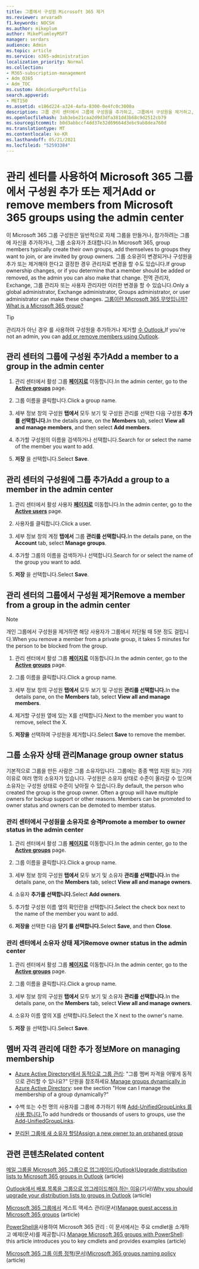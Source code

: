 ```yaml
---
title: 그룹에서 구성원 Microsoft 365 제거
ms.reviewer: arvaradh
f1.keywords: NOCSH
ms.author: mikeplum
author: MikePlumleyMSFT
manager: serdars
audience: Admin
ms.topic: article
ms.service: o365-administration
localization_priority: Normal
ms.collection:
- M365-subscription-management
- Adm_O365
- Adm_TOC
ms.custom: AdminSurgePortfolio
search.appverid:
- MET150
ms.assetid: e186d224-a324-4afa-8300-0e4fc0c3000a
description: 그룹 관리 센터에서 그룹에 구성원을 추가하고, 그룹에서 구성원을 제거하고, 그룹 소유자 상태를 관리하는 Microsoft 365 방법을 학습합니다.
ms.openlocfilehash: 3ab3ebe21caa2d9d3dfa381dd3b68c9d2512cb79
ms.sourcegitcommit: b0d3abbccf4dd37e32d69664d3ebc9ab8dea760d
ms.translationtype: MT
ms.contentlocale: ko-KR
ms.lasthandoff: 05/21/2021
ms.locfileid: "52593384"
---
```

# <a name="add-or-remove-members-from-microsoft-365-groups-using-the-admin-center"></a><span data-ttu-id="76061-103">관리 센터를 사용하여 Microsoft 365 그룹에서 구성원 추가 또는 제거</span><span class="sxs-lookup"><span data-stu-id="76061-103">Add or remove members from Microsoft 365 groups using the admin center</span></span>

<span data-ttu-id="76061-104">이 Microsoft 365 그룹 구성원은 일반적으로 자체 그룹을 만들거나, 참가하려는 그룹에 자신을 추가하거나, 그룹 소유자가 초대합니다.</span><span class="sxs-lookup"><span data-stu-id="76061-104">In Microsoft 365, group members typically create their own groups, add themselves to groups they want to join, or are invited by group owners.</span></span> <span data-ttu-id="76061-105">그룹 소유권이 변경되거나 구성원을 추가 또는 제거해야 한다고 결정한 경우 관리자로 변경을 할 수도 있습니다.</span><span class="sxs-lookup"><span data-stu-id="76061-105">If group ownership changes, or if you determine that a member should be added or removed, as the admin you can also make that change.</span></span> <span data-ttu-id="76061-106">전역 관리자, Exchange, 그룹 관리자 또는 사용자 관리자만 이러한 변경을 할 수 있습니다.</span><span class="sxs-lookup"><span data-stu-id="76061-106">Only a global administrator, Exchange administrator, Groups administrator, or user administrator can make these changes.</span></span> [<span data-ttu-id="76061-107">그룹이란 Microsoft 365 무엇입니까?</span><span class="sxs-lookup"><span data-stu-id="76061-107">What is a Microsoft 365 group?</span></span>](https://support.microsoft.com/office/b565caa1-5c40-40ef-9915-60fdb2d97fa2)

> [!TIP]
> <span data-ttu-id="76061-108">관리자가 아닌 경우 를 사용하여 구성원을 추가하거나 제거할 [수 Outlook.](https://support.microsoft.com/office/3b650f4a-5c9b-4f94-a1bb-0cca4b1091de)</span><span class="sxs-lookup"><span data-stu-id="76061-108">If you're not an admin, you can [add or remove members using Outlook](https://support.microsoft.com/office/3b650f4a-5c9b-4f94-a1bb-0cca4b1091de).</span></span>
  
## <a name="add-a-member-to-a-group-in-the-admin-center"></a><span data-ttu-id="76061-109">관리 센터의 그룹에 구성원 추가</span><span class="sxs-lookup"><span data-stu-id="76061-109">Add a member to a group in the admin center</span></span>

1. <span data-ttu-id="76061-110">관리 센터에서 활성 그룹 [**페이지로**](https://admin.microsoft.com/Adminportal/Home?#/groups) 이동합니다.</span><span class="sxs-lookup"><span data-stu-id="76061-110">In the admin center, go to the [**Active groups**](https://admin.microsoft.com/Adminportal/Home?#/groups) page.</span></span>  

2. <span data-ttu-id="76061-111">그룹 이름을 클릭합니다.</span><span class="sxs-lookup"><span data-stu-id="76061-111">Click a group name.</span></span>

3. <span data-ttu-id="76061-112">세부 정보 창의 구성원 **탭에서** 모두 보기 및 구성원 관리를 선택한 다음 구성원 **추가를 선택합니다.**</span><span class="sxs-lookup"><span data-stu-id="76061-112">In the details pane, on the **Members** tab, select **View all and manage members**, and then select **Add members**.</span></span>

4. <span data-ttu-id="76061-113">추가할 구성원의 이름을 검색하거나 선택합니다.</span><span class="sxs-lookup"><span data-stu-id="76061-113">Search for or select the name of the member you want to add.</span></span>

5. <span data-ttu-id="76061-114">**저장** 을 선택합니다.</span><span class="sxs-lookup"><span data-stu-id="76061-114">Select **Save**.</span></span>

## <a name="add-a-group-to-a-member-in-the-admin-center"></a><span data-ttu-id="76061-115">관리 센터의 구성원에 그룹 추가</span><span class="sxs-lookup"><span data-stu-id="76061-115">Add a group to a member in the admin center</span></span>

1. <span data-ttu-id="76061-116">관리 센터에서 활성 사용자 [**페이지로**](https://admin.microsoft.com/Adminportal/Home?#/users) 이동합니다.</span><span class="sxs-lookup"><span data-stu-id="76061-116">In the admin center, go to the [**Active users**](https://admin.microsoft.com/Adminportal/Home?#/users) page.</span></span>  

2. <span data-ttu-id="76061-117">사용자를 클릭합니다.</span><span class="sxs-lookup"><span data-stu-id="76061-117">Click a user.</span></span>

3. <span data-ttu-id="76061-118">세부 정보 창의 계정 **탭에서** 그룹 **관리를 선택합니다.**</span><span class="sxs-lookup"><span data-stu-id="76061-118">In the details pane, on the **Account** tab, select **Manage groups**.</span></span>

4. <span data-ttu-id="76061-119">추가할 그룹의 이름을 검색하거나 선택합니다.</span><span class="sxs-lookup"><span data-stu-id="76061-119">Search for or select the name of the group you want to add.</span></span>

5. <span data-ttu-id="76061-120">**저장** 을 선택합니다.</span><span class="sxs-lookup"><span data-stu-id="76061-120">Select **Save**.</span></span>

## <a name="remove-a-member-from-a-group-in-the-admin-center"></a><span data-ttu-id="76061-121">관리 센터의 그룹에서 구성원 제거</span><span class="sxs-lookup"><span data-stu-id="76061-121">Remove a member from a group in the admin center</span></span>

> [!NOTE]
> <span data-ttu-id="76061-122">개인 그룹에서 구성원을 제거하면 해당 사용자가 그룹에서 차단될 때 5분 정도 걸립니다.</span><span class="sxs-lookup"><span data-stu-id="76061-122">When you remove a member from a private group, it takes 5 minutes for the person to be blocked from the group.</span></span>

1. <span data-ttu-id="76061-123">관리 센터에서 활성 그룹 [**페이지로**](https://admin.microsoft.com/Adminportal/Home?#/groups) 이동합니다.</span><span class="sxs-lookup"><span data-stu-id="76061-123">In the admin center, go to the [**Active groups**](https://admin.microsoft.com/Adminportal/Home?#/groups) page.</span></span>  

2. <span data-ttu-id="76061-124">그룹 이름을 클릭합니다.</span><span class="sxs-lookup"><span data-stu-id="76061-124">Click a group name.</span></span>

3. <span data-ttu-id="76061-125">세부 정보 창의 구성원 **탭에서** 모두 보기 및 구성원 **관리를 선택합니다.**</span><span class="sxs-lookup"><span data-stu-id="76061-125">In the details pane, on the **Members** tab, select **View all and manage members**.</span></span>

4. <span data-ttu-id="76061-126">제거할 구성원 옆에 있는 X를 선택합니다.</span><span class="sxs-lookup"><span data-stu-id="76061-126">Next to the member you want to remove, select the X.</span></span>

5. <span data-ttu-id="76061-127">**저장을** 선택하여 구성원을 제거합니다.</span><span class="sxs-lookup"><span data-stu-id="76061-127">Select **Save** to remove the member.</span></span>

## <a name="manage-group-owner-status"></a><span data-ttu-id="76061-128">그룹 소유자 상태 관리</span><span class="sxs-lookup"><span data-stu-id="76061-128">Manage group owner status</span></span>

<span data-ttu-id="76061-p102">기본적으로 그룹을 만든 사람은 그룹 소유자입니다. 그룹에는 종종 백업 지원 또는 기타 이유로 여러 명의 소유자가 있습니다. 구성원은 소유자 상태로 수준이 올라갈 수 있으며 소유자는 구성원 상태로 수준이 낮아질 수 있습니다.</span><span class="sxs-lookup"><span data-stu-id="76061-p102">By default, the person who created the group is the group owner. Often a group will have multiple owners for backup support or other reasons. Members can be promoted to owner status and owners can be demoted to member status.</span></span>
  
### <a name="promote-a-member-to-owner-status-in-the-admin-center"></a><span data-ttu-id="76061-132">관리 센터에서 구성원을 소유자로 승격</span><span class="sxs-lookup"><span data-stu-id="76061-132">Promote a member to owner status in the admin center</span></span>

1. <span data-ttu-id="76061-133">관리 센터에서 활성 그룹 [**페이지로**](https://admin.microsoft.com/Adminportal/Home?#/groups) 이동합니다.</span><span class="sxs-lookup"><span data-stu-id="76061-133">In the admin center, go to the [**Active groups**](https://admin.microsoft.com/Adminportal/Home?#/groups) page.</span></span>  

2. <span data-ttu-id="76061-134">그룹 이름을 클릭합니다.</span><span class="sxs-lookup"><span data-stu-id="76061-134">Click a group name.</span></span>

3. <span data-ttu-id="76061-135">세부 정보 창의 구성원 **탭에서** 모두 보기 및 소유자 **관리를 선택합니다.**</span><span class="sxs-lookup"><span data-stu-id="76061-135">In the details pane, on the **Members** tab, select **View all and manage owners**.</span></span>

4. <span data-ttu-id="76061-136">소유자 **추가를 선택합니다.**</span><span class="sxs-lookup"><span data-stu-id="76061-136">Select **Add owners**.</span></span>

5. <span data-ttu-id="76061-137">추가할 구성원 이름 옆의 확인란을 선택합니다.</span><span class="sxs-lookup"><span data-stu-id="76061-137">Select the check box next to the name of the member you want to add.</span></span>

6. <span data-ttu-id="76061-138">**저장을** 선택한 다음 **닫기 를 선택합니다.**</span><span class="sxs-lookup"><span data-stu-id="76061-138">Select **Save**, and then **Close**.</span></span>

### <a name="remove-owner-status-in-the-admin-center"></a><span data-ttu-id="76061-139">관리 센터에서 소유자 상태 제거</span><span class="sxs-lookup"><span data-stu-id="76061-139">Remove owner status in the admin center</span></span>

1. <span data-ttu-id="76061-140">관리 센터에서 활성 그룹 [**페이지로**](https://admin.microsoft.com/Adminportal/Home?#/groups) 이동합니다.</span><span class="sxs-lookup"><span data-stu-id="76061-140">In the admin center, go to the [**Active groups**](https://admin.microsoft.com/Adminportal/Home?#/groups) page.</span></span>  

2. <span data-ttu-id="76061-141">그룹 이름을 클릭합니다.</span><span class="sxs-lookup"><span data-stu-id="76061-141">Click a group name.</span></span>

3. <span data-ttu-id="76061-142">세부 정보 창의 구성원 **탭에서** 모두 보기 및 소유자 **관리를 선택합니다.**</span><span class="sxs-lookup"><span data-stu-id="76061-142">In the details pane, on the **Members** tab, select **View all and manage owners**.</span></span>

4. <span data-ttu-id="76061-143">소유자 이름 옆의 X를 선택합니다.</span><span class="sxs-lookup"><span data-stu-id="76061-143">Select the X next to the owner's name.</span></span>

5. <span data-ttu-id="76061-144">**저장** 을 선택합니다.</span><span class="sxs-lookup"><span data-stu-id="76061-144">Select **Save**.</span></span>

## <a name="more-on-managing-membership"></a><span data-ttu-id="76061-145">멤버 자격 관리에 대한 추가 정보</span><span class="sxs-lookup"><span data-stu-id="76061-145">More on managing membership</span></span>

- <span data-ttu-id="76061-146">[Azure Active Directory에서 동적으로 그룹 관리](/azure/active-directory/fundamentals/active-directory-groups-create-azure-portal): "그룹 멤버 자격을 어떻게 동적으로 관리할 수 있나요?" 단원을 참조하세요.</span><span class="sxs-lookup"><span data-stu-id="76061-146">[Manage groups dynamically in Azure Active Directory](/azure/active-directory/fundamentals/active-directory-groups-create-azure-portal): see the section "How can I manage the membership of a group dynamically?"</span></span>

- <span data-ttu-id="76061-147">수백 또는 수천 명의 사용자를 그룹에 추가하기 위해 [Add-UnifiedGroupLinks 를 사용 합니다.](/powershell/module/exchange/add-unifiedgrouplinks)</span><span class="sxs-lookup"><span data-stu-id="76061-147">To add hundreds or thousands of users to groups, use the [Add-UnifiedGroupLinks](/powershell/module/exchange/add-unifiedgrouplinks).</span></span>

- [<span data-ttu-id="76061-148">분리된 그룹에 새 소유자 할당</span><span class="sxs-lookup"><span data-stu-id="76061-148">Assign a new owner to an orphaned group</span></span>](https://support.microsoft.com/office/86bb3db6-8857-45d1-95c8-f6d540e45732)

## <a name="related-content"></a><span data-ttu-id="76061-149">관련 콘텐츠</span><span class="sxs-lookup"><span data-stu-id="76061-149">Related content</span></span>

<span data-ttu-id="76061-150">[메일 그룹을 Microsoft 365 그룹으로 업그레이드(Outlook)](../manage/upgrade-distribution-lists.md)</span><span class="sxs-lookup"><span data-stu-id="76061-150">[Upgrade distribution lists to Microsoft 365 groups in Outlook](../manage/upgrade-distribution-lists.md) (article)</span></span>

<span data-ttu-id="76061-151">[Outlook에서 배포 목록을 그룹으로 업그레이드해야 하는 이유](https://support.microsoft.com/office/7fb3d880-593b-4909-aafa-950dd50ce188)(기사)</span><span class="sxs-lookup"><span data-stu-id="76061-151">[Why you should upgrade your distribution lists to groups in Outlook](https://support.microsoft.com/office/7fb3d880-593b-4909-aafa-950dd50ce188) (article)</span></span>

<span data-ttu-id="76061-152">[Microsoft 365 그룹에서](manage-guest-access-in-groups.md) 게스트 액세스 관리(문서)</span><span class="sxs-lookup"><span data-stu-id="76061-152">[Manage guest access in Microsoft 365 groups](manage-guest-access-in-groups.md) (article)</span></span>

<span data-ttu-id="76061-153">[PowerShell을](../../enterprise/manage-microsoft-365-groups-with-powershell.md)사용하여 Microsoft 365 관리 : 이 문서에서는 주요 cmdlet을 소개하고 예제(문서)를 제공합니다.</span><span class="sxs-lookup"><span data-stu-id="76061-153">[Manage Microsoft 365 groups with PowerShell](../../enterprise/manage-microsoft-365-groups-with-powershell.md): this article introduces you to key cmdlets and provides examples (article)</span></span>

<span data-ttu-id="76061-154">[Microsoft 365 그룹 이름 정책(문서)](../../solutions/groups-naming-policy.md)</span><span class="sxs-lookup"><span data-stu-id="76061-154">[Microsoft 365 groups naming policy](../../solutions/groups-naming-policy.md) (article)</span></span>
